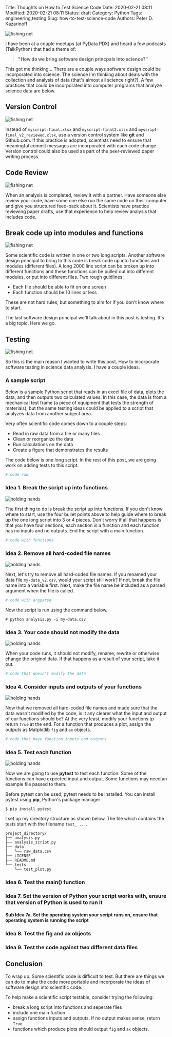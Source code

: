 Title: Thoughts on How to Test Science Code
Date: 2020-02-21 08:11
Modified: 2020-02-21 08:11
Status: draft
Category: Python
Tags: engineering,testing
Slug: how-to-test-science-code
Authors: Peter D. Kazarinoff

![fishing net]({static}/posts/testing_science_code/images/fishing-net.jpg)

I have been at a couple meetups (at PyData PDX) and heard a few podcasts (TalkPython) that had a theme of:

 > **"How do we bring software design princpals into science?"**

This got me thinking... There are a couple ways software design could be incorporated into science. The science I'm thinking about deals with the collection and analysis of data (that's almost all science right?). A few practices that could be incorporated into computer programs that analyze science data are below.

## Version Control

![fishing net]({static}/posts/testing_science_code/images/notebooks.jpg)

Instead of ```myscript-final.xlsx``` and ```myscript-final2.xlsx``` and ```myscript-final_v2_reviewed.xlsx```, use a version control system like **git** and Github.com. If this practice is adopted, scientists need to ensure that meaningful commit messages are incorporated with each code change. Version control could also be used as part of the peer-reviewed paper writing process. 

## Code Review

![fishing net]({static}/posts/testing_science_code/images/map.jpg)

When an analysis is completed, review it with a partner. Have someone else review your code, have some one else run the same code on their computer and give you structured feed-back about it. Scientists have practice reviewing paper drafts, use that experience to help review analysis that includes code.


## Break code up into modules and functions

![fishing net]({static}/posts/testing_science_code/images/package.jpg)

Some scientific code is written in one or two long scripts. Another software design principal to bring to this code is break code up into functions and modules (different files). A long 2000 line script can be broken up into different functions and these functions can be pulled out into different modules, or put into different files. Two rough guidlines:

 * Each file should be able to fit on one screen
 * Each function should be 10 lines or less

These are not hard rules, but something to aim for if you don't know where to start.

The last software design principal we'll talk about in this post is testing. It's a big topic. Here we go.

## Testing

![fishing net]({static}/posts/testing_science_code/images/lab.jpg)

So this is the main reason I wanted to write this post. How to incorporate software testing in science data analysis. I have a couple ideas.

### A sample script

Below is a sample Python script that reads in an excel file of data, plots the data, and then outputs two calculated values. In this case, the data is from a mechanical test frame (a piece of equipment that tests the strength of materials), but the same testing ideas could be applied to a script that analyzes data from another subject area.

Very often scientific code comes down to a couple steps:

 * Read in raw data from a file or many files
 * Clean or reorganize the data
 * Run calculations on the data
 * Create a figure that demonstrates the results

The code below is one long script. In the rest of this post, we are going work on adding tests to this script.

```python
# code raw
```

 ### Idea 1. Break the script up into functions

 ![holding hands]({static}/posts/testing_science_code/images/kids-holding-hands.jpg)

The first thing to do is break the script up into functions. If you don't know where to start, use the four bullet points above to help guide where to break up the one long script into 3 or 4 pieces. Don't worry if all that happens is that you have four sections, each section is a function and each function has no inputs and no outputs. End the script with a main function.

 ```python
 # code with functions
```

### Idea 2. Remove all hard-coded file names

 ![holding hands]({static}/posts/testing_science_code/images/concrete.jpg)

Next, let's try to remove all hard-coded file names. If you renamed your data file ```my-data_v2.csv```, would your script still work? If not, break the file name into a variable first. Next, make the file name be included as a parsed argument when the file is called.

 ```python
 # code with argparse
```

Now the script is run using the command below.

```text
# python analysis.py -i my-data.csv
```

### Idea 3. Your code should not modify the data

![holding hands]({static}/posts/testing_science_code/images/ice.jpeg)

When your code runs, it should not modify, rename, rewrite or otherwise change the originol data. If that happens as a result of your script, take it out.

```python
# code that doesn't modify the data
```

### Idea 4. Consider inputs and outputs of your functions

![holding hands]({static}/posts/testing_science_code/images/pipe.jpeg)

Now that we removed all hard-coded file names and made sure that the data wasn't modified by the code, is it any clearer what the input and output of our functions should be? At the very least, modify your functions tp return ```True``` at the end. For a function that produces a plot, assign the outputs as Matplotlib ```fig``` and ```ax``` objects.

```python
# code that have function inputs and outputs
```

### Idea 5. Test each function

 ![holding hands]({static}/posts/testing_science_code/images/pin_wheel.jpg)

Now we are going to use **pytest** to test each function. Some of the functions can have expected input and output. Some functions may need an example file passed to them.

Before pytest can be used, pytest needs to be installed. You can install pytest using **pip**, Python's package manager

```text
$ pip install pytest
```

I set up my directory structure as shown below. The file which contains the tests start with the filename ```test_ ...```.

```text
project_directory/
├── analysis.py
├── analysis_script.py
├── data
│   └── raw_data.csv
├── LICENSE
├── README.md
└── tests
    └── test_plot.py
```

### Idea 6. Test the main() function

### Idea 7. Set the version of Python your script works with, ensure that version of Python is used to run it

#### Sub Idea 7a. Set the operating system your script runs on, ensure that operating system is running the script

### Idea 8. Test the fig and ax objects

### Idea 9. Test the code against two different data files

## Conclusion

To wrap up. Some scientific code is difficult to test. But there are things we can do to make the code more portable and incorporate the ideas of software design into scientific code.

To help make a scientific script testable, consider trying the following:

 * break a long script into functions and seperate files
 * include one main fuction
 * assign functions inputs and outputs. If no output makes sense, return ```True```
 * functions which produce plots should output ```fig``` and ```ax``` objects.
